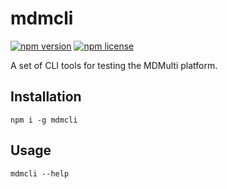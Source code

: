 # mdmcli

[![npm version](https://img.shields.io/npm/v/mdmcli)](https://www.npmjs.com/package/mdmcli)
[![npm license](https://img.shields.io/npm/l/mdmcli)](https://www.npmjs.com/package/mdmcli)

A set of CLI tools for testing the MDMulti platform.

## Installation

`npm i -g mdmcli`

## Usage

`mdmcli --help`
